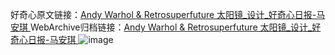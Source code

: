 好奇心原文链接：[Andy Warhol & Retrosuperfuture 太阳镜_设计_好奇心日报-马安琪 ](https://www.qdaily.com/articles/10002.html)
WebArchive归档链接：[Andy Warhol & Retrosuperfuture 太阳镜_设计_好奇心日报-马安琪 ](http://web.archive.org/web/20190623155407/https://www.qdaily.com/articles/10002.html)
![image](http://ww3.sinaimg.cn/large/007d5XDply1g3vhjlu7h7j30u048x46d)
